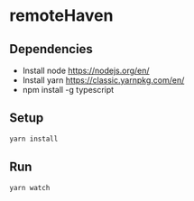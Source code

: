# remoteHaven

## Dependencies 
- Install node https://nodejs.org/en/
- Install yarn https://classic.yarnpkg.com/en/
- npm install -g typescript


## Setup
```bash
yarn install
```

## Run
```bash
yarn watch
```